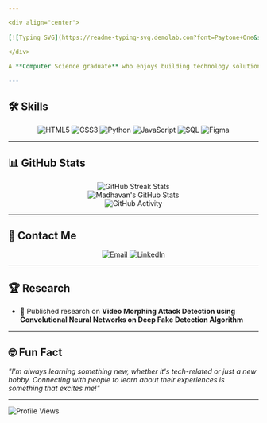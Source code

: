 ```yaml
---

<div align="center">
  
[![Typing SVG](https://readme-typing-svg.demolab.com?font=Paytone+One&size=40&letterSpacing=2px&duration=4000&pause=1000&color=FFCC66&center=true&width=435&lines=Hi+there+%F0%9F%91%8B;I'm+Madhavan!)](https://git.io/typing-svg)
  
</div>

A **Computer Science graduate** who enjoys building technology solutions and exploring new ideas. I have some experience in Front-end Development, machine learning, and in Generative AI and I'm always keen on collaborating to create something amazing.

---
```


## 🛠 Skills

<p align="center">
  <img src="https://img.shields.io/badge/HTML5-FFCC66?style=for-the-badge&logo=html5&logoColor=black" alt="HTML5">
  <img src="https://img.shields.io/badge/CSS3-F2E6D9?style=for-the-badge&logo=css3&logoColor=black" alt="CSS3">
  <img src="https://img.shields.io/badge/Python-FFCC66?style=for-the-badge&logo=python&logoColor=black" alt="Python">
  <img src="https://img.shields.io/badge/JavaScript-F2E6D9?style=for-the-badge&logo=javascript&logoColor=black" alt="JavaScript">
  <img src="https://img.shields.io/badge/SQL-FFCC66?style=for-the-badge&logo=mysql&logoColor=black" alt="SQL">
  <img src="https://img.shields.io/badge/Figma-F2E6D9?style=for-the-badge&logo=figma&logoColor=black" alt="Figma">

</p>

---

## 📊 GitHub Stats

<p align="center">
  <img src="https://github-readme-streak-stats.herokuapp.com/?user=R-Madhavan&theme=highcontrast&hide_border=true&background=1C1C1C&stroke=FFCC66&ring=FFCC66&fire=F2E6D9&currStreakLabel=FFCC66" alt="GitHub Streak Stats" />
  <br>
  <img src="https://github-readme-stats.vercel.app/api?username=R-Madhavan&show_icons=true&theme=highcontrast&icon_color=FFCC66&title_color=FFCC66&text_color=F2F2F2&bg_color=1C1C1C" alt="Madhavan's GitHub Stats" />
  <br>
  <img src="https://github-profile-summary-cards.vercel.app/api/cards/profile-details?username=R-Madhavan&theme=highcontrast&background=1C1C1C&title_color=FFCC66&text_color=F2E6D9" alt="GitHub Activity" />
</p>

---

## 📧 Contact Me

<p align="center">
  <a href="mailto:madhavan3102002@gmail.com?subject=Hello%20Madhavan!&body=I%20found%20your%20GitHub%20profile%20and%20wanted%20to%20reach%20out.">
    <img src="https://img.shields.io/badge/Email-FFCC66?style=for-the-badge&logo=gmail&logoColor=black" alt="Email">
  </a>
  <a href="https://www.linkedin.com/in/madhavan-r1/">
    <img src="https://img.shields.io/badge/LinkedIn-F2E6D9?style=for-the-badge&logo=linkedin&logoColor=black" alt="LinkedIn">
  </a>
</p>

---

## 🏆 Research

- 🏅 Published research on **Video Morphing Attack Detection using Convolutional Neural Networks on Deep Fake Detection Algorithm**

---

## 🤓 Fun Fact

_"I'm always learning something new, whether it's tech-related or just a new hobby. Connecting with people to learn about their experiences is something that excites me!"_

---
![Profile Views](https://hits.seeyoufarm.com/api/count/incr/badge.svg?url=https://github.com/R-Madhavan/&title=Profile%20Views)
